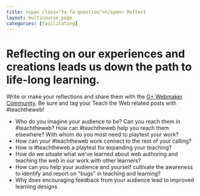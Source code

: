 ```yaml
---
title: <span class="fa fa-question"></span> Reflect
layout: multicourse_page
categories: [facilitating]
---
```



# Reflecting on our experiences and creations leads us down the path to life-long learning.
Write or make your reflections and share them with the [G+ Webmaker Community](https://plus.google.com/u/0/communities/106022863174952221205). Be sure and tag your Teach the Web related posts with #teachtheweb!


* Who do you imagine your audience to be? Can you reach them in #teachtheweb? How can #teachtheweb help you reach them elsewhere? With whom do you most need to playtest your work?
* How can your #teachtheweb work connect to the rest of your calling?
* How is #teachtheweb a playtest for expanding your teaching?
* How do we situate what we've learned about web authoring and teaching the web in our work with other learners?
* How can you help your audience  and yourself cultivate the awareness to identify and report on "bugs" in teaching and learning?
* Why does encouraging feedback from your audience lead to improved learning designs
